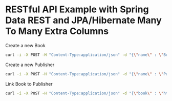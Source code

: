 # RESTful API Example with Spring Data REST and JPA/Hibernate Many To Many Extra Columns

Create a new Book
```bash
curl -i -X POST -H "Content-Type:application/json" -d "{\"name\" : \"Book 1\"}" http://localhost:8080/books
```

Create a new Publisher
```bash
curl -i -X POST -H "Content-Type:application/json" -d "{\"name\" : \"Publisher 1\"}" http://localhost:8080/publishers
```

Link Book to Publisher
```bash
curl -i -X POST -H "Content-Type:application/json" -d "{\"book\" : \"http://localhost:8080/books/1\", \"publisher\" : \"http://localhost:8080/publishers/1\", \"publishedDate\": \"2017-01-01\"}" http://localhost:8080/bookPublishers
```
